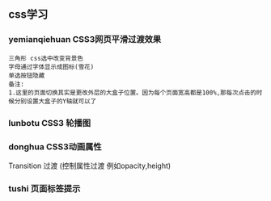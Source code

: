 ## css学习

### yemianqiehuan CSS3网页平滑过渡效果
```
三角形 css选中改变背景色 
字母通过字体显示成图标(雪花)
单选按钮隐藏
备注:
1.这里的页面切换其实是更改外层的大盒子位置。因为每个页面宽高都是100%,那每次点击的时候分别设置大盒子的Y轴就可以了
```

### lunbotu CSS3 轮播图


### donghua CSS3动画属性
Transition 过渡 (控制属性过渡 例如opacity,height)


### tushi 页面标签提示
 

